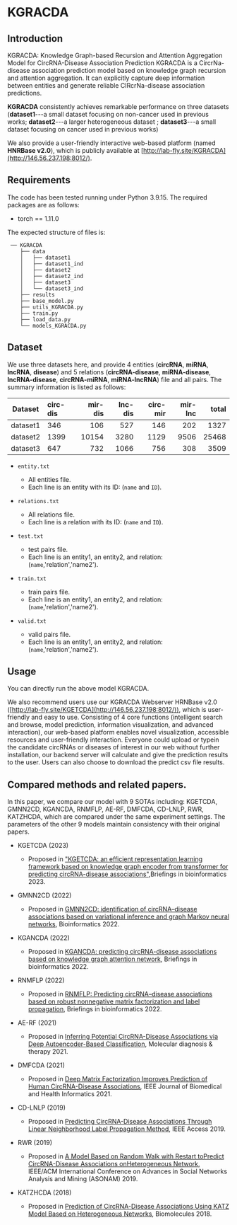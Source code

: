 # KGRACDA

## Introduction
KGRACDA:  Knowledge Graph-based Recursion and Attention Aggregation Model for CircRNA-Disease Association Prediction   KGRACDA is a CircrNa-disease association prediction model based on knowledge graph recursion and attention aggregation. It can explicitly capture deep information between entities and generate reliable CIRcrNa-disease association predictions. 

**KGRACDA** consistently achieves remarkable performance on three datasets (**dataset1**---a small dataset focusing on non-cancer used in previous works; **dataset2**---a larger heterogeneous dataset ; **dataset3**---a small dataset focusing on cancer used in previous works)

We also provide a user-friendly interactive web-based platform (named **HNRBase v2.0**), which is publicly available at [http://lab-fly.site/KGRACDA](http://146.56.237.198:8012/).

## Requirements

The code has been tested running under Python 3.9.15. The required packages are as follows:

  * torch == 1.11.0

The expected structure of files is:

```
 ── KGRACDA
    ├── data
    │   ├── dataset1
    │   ├── dataset1_ind
    │   ├── dataset2
    │   ├── dataset2_ind
    │   ├── dataset3
    │   └── dataset3_ind
    ├── results
    ├── base_model.py     
    ├── utils_KGRACDA.py
    ├── train.py
    ├── load_data.py
    └── models_KGRACDA.py
```

## Dataset
We use three datasets here, and provide 4 entities (**circRNA**, **miRNA**, **lncRNA**, **disease**) and 5 relations (**circRNA-disease**, **miRNA-disease**, **lncRNA-disease**, **circRNA-miRNA**, **miRNA-lncRNA**) file and all pairs. The summary information is listed as follows:

| Dataset | circ-dis | mir-dis | lnc-dis | circ-mir | mir-lnc | total |
|:---:|:---|---:|---:|---:|---:|---:|
|dataset1| 346 | 106 | 527 | 146 | 202 | 1327 |
|dataset2| 1399 | 10154 | 3280 | 1129 | 9506 | 25468 |
|dataset3| 647 | 732 | 1066 | 756 | 308 | 3509 |

* `entity.txt`
  * All entities file.
  * Each line is an entity with its ID: (`name` and `ID`).

* `relations.txt`
  * All relations file.
  * Each line is a relation with its ID: (`name` and `ID`).

* `test.txt`
  * test pairs file.
  * Each line is an entity1, an entity2, and relation: (`name`,'relation','name2').

* `train.txt`
  * train pairs file.
  * Each line is an entity1, an entity2, and relation: (`name`,'relation','name2').

* `valid.txt`
  * valid pairs file.
  * Each line is an entity1, an entity2, and relation: (`name`,'relation','name2').


## Usage
You can directly run the above model KGRACDA. 

We also recommend users use our KGRACDA Webserver HRNBase v2.0 ([http://lab-fly.site/KGETCDA](http://146.56.237.198:8012/)), which is user-friendly and easy to use. Consisting of 4 core functions (intelligent search and browse, model prediction, information visualization, and advanced interaction), our web-based platform enables novel visualization, accessible resources and user-friendly interaction. Everyone could upload or typein the candidate circRNAs or diseases of interest in our web without further installation, our backend server will calculate and give the prediction results to the user. Users can also choose to download the predict csv file results.

## Compared methods and related papers.
In this paper, we compare our model with 9 SOTAs including: KGETCDA, GMNN2CD, KGANCDA, RNMFLP, AE-RF, DMFCDA, CD-LNLP, RWR, KATZHCDA, which are compared under the same experiment settings. The parameters of the other 9 models maintain consistency with their original papers.

* KGETCDA (2023)
    * Proposed in ["KGETCDA: an efficient representation learning framework based on knowledge graph encoder from transformer for predicting circRNA-disease associations"](https://academic.oup.com/bib/advance-article-abstract/doi/10.1093/bib/bbad292/7242591?utm_source=advanceaccess&utm_campaign=bib&utm_medium=email&login=false),Briefings in bioinformatics 2023.


* GMNN2CD (2022)
    * Proposed in [GMNN2CD: identification of circRNA–disease associations based on variational inference and graph Markov neural networks](https://academic.oup.com/bioinformatics/article/38/8/2246/6528308), Bioinformatics 2022.

* KGANCDA (2022)
    * Proposed in [KGANCDA: predicting circRNA-disease associations based on knowledge graph attention network](https://academic.oup.com/bib/article-abstract/23/1/bbab494/6447436?redirectedFrom=fulltext&login=false), Briefings in bioinformatics 2022.

* RNMFLP (2022)
    * Proposed in [RNMFLP: Predicting circRNA–disease associations based on robust nonnegative matrix factorization and label propagation](https://academic.oup.com/bib/article-abstract/23/5/bbac155/6582881?redirectedFrom=fulltext&login=false), Briefings in bioinformatics 2022.

* AE-RF (2021)
    * Proposed in [Inferring Potential CircRNA-Disease Associations via Deep Autoencoder-Based Classification](https://link.springer.com/article/10.1007/s40291-020-00499-y), Molecular diagnosis & therapy 2021.

* DMFCDA (2021)
    * Proposed in [Deep Matrix Factorization Improves Prediction of Human CircRNA-Disease Associations](https://ieeexplore.ieee.org/document/9107417), IEEE Journal of Biomedical and Health Informatics 2021.

* CD-LNLP (2019)
    * Proposed in [Predicting CircRNA-Disease Associations Through Linear Neighborhood Label Propagation Method](https://ieeexplore.ieee.org/document/8731942), IEEE Access 2019.

* RWR (2019)
    * Proposed in [A Model Based on Random Walk with Restart toPredict CircRNA-Disease Associations onHeterogeneous Network](https://ieeexplore.ieee.org/abstract/document/9073607), IEEE/ACM International Conference on Advances in Social Networks Analysis and Mining (ASONAM) 2019.

* KATZHCDA (2018)
    * Proposed in [Prediction of CircRNA-Disease Associations Using KATZ Model Based on Heterogeneous Networks](https://www.mdpi.com/2218-273X/12/7/932), Biomolecules 2018.
